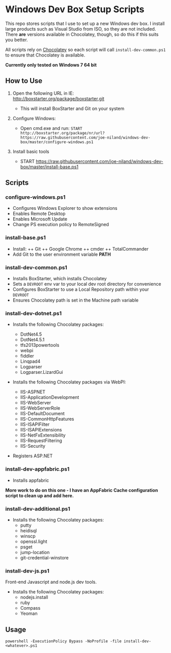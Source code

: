 Windows Dev Box Setup Scripts
==============================

This repo stores scripts that I use to set up a new Windows dev box. I install large products such as Visual Studio from ISO, so they are not included. There **are** versions available in Chocolatey, though, so do this if this suits you better.

All scripts rely on [Chocolatey](http://chocolatey.org/) so each script will call `install-dev-common.ps1` to ensure that Chocolatey is available.

**Currently only tested on Windows 7 64 bit**

How to Use
-------------

1. Open the following URL in IE: http://boxstarter.org/package/boxstarter,git
  
   + This will install BoxStarter and Git on your system

2. Configure Windows: 
   + Open cmd.exe and run: `START http://boxstarter.org/package/nr/url?https://raw.githubusercontent.com/joe-niland/windows-dev-box/master/configure-windows.ps1`

3. Install basic tools
   + START https://raw.githubusercontent.com/joe-niland/windows-dev-box/master/install-base.ps1



Scripts
----------

### configure-windows.ps1

+ Configures Windows Explorer to show extensions
+ Enables Remote Desktop
+ Enables Microsoft Update
+ Change PS execution policy to RemoteSigned

### install-base.ps1

+ Install:
++ Git
++ Google Chrome
++ cmder
++ TotalCommander
+ Add Git to the user environment variable **PATH**

### install-dev-common.ps1

+ Installs BoxStarter, which installs Chocolatey
+ Sets a `DEVROOT` env var to your local dev root directory for convenience
+ Configures BoxStarter to use a Local Repository path within your `DEVROOT`
+ Ensures Chocolatey path is set in the Machine path variable

### install-dev-dotnet.ps1

+ Installs the following Chocolatey packages:
    * DotNet4.5 
    * DotNet4.5.1 
    * tfs2013powertools 
    * webpi 
    * fiddler 
    * Linqpad4 
    * Logparser 
    * Logparser.LizardGui

+ Installs the following Chocolatey packages via WebPI:
    * IIS-ASPNET 
    * IIS-ApplicationDevelopment 
    * IIS-WebServer 
    * IIS-WebServerRole 
    * IIS-DefaultDocument 
    * IIS-CommonHttpFeatures 
    * IIS-ISAPIFilter 
    * IIS-ISAPIExtensions 
    * IIS-NetFxExtensibility 
    * IIS-RequestFiltering 
    * IIS-Security

+ Registers ASP.NET

### install-dev-appfabric.ps1

+ Installs appfabric

**More work to do on this one - I have an AppFabric Cache configuration script to clean up and add here.**

### install-dev-additional.ps1

+ Installs the following Chocolatey packages:
    * putty 
    * heidisql 
    * winscp 
    * openssl.light 
    * psget 
    * jump-location
    * git-credential-winstore

### install-dev-js.ps1

Front-end Javascript and node.js dev tools.

+ Installs the following Chocolatey packages:
    * nodejs.install 
    * ruby 
    * Compass 
    * Yeoman

Usage
---------

`powershell -ExecutionPolicy Bypass -NoProfile -file install-dev-<whatever>.ps1`
